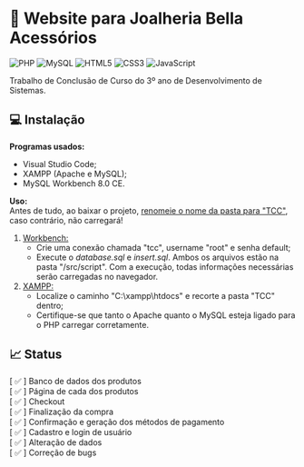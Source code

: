 # :ring: Website para Joalheria Bella Acessórios
![PHP](https://img.shields.io/badge/php-%23777BB4.svg?style=for-the-badge&logo=php&logoColor=white)
![MySQL](https://img.shields.io/badge/mysql-4479A1.svg?style=for-the-badge&logo=mysql&logoColor=white)
![HTML5](https://img.shields.io/badge/html5-%23E34F26.svg?style=for-the-badge&logo=html5&logoColor=white)
![CSS3](https://img.shields.io/badge/css3-%231572B6.svg?style=for-the-badge&logo=css3&logoColor=white)
![JavaScript](https://img.shields.io/badge/javascript-%23323330.svg?style=for-the-badge&logo=javascript&logoColor=%23F7DF1E)

Trabalho de Conclusão de Curso do 3º ano de Desenvolvimento de Sistemas. <br>

## :computer: Instalação
**Programas usados:**
- Visual Studio Code;
- XAMPP (Apache e MySQL);
- MySQL Workbench 8.0 CE.

**Uso:** <br>
Antes de tudo, ao baixar o projeto, <u>renomeie o nome da pasta para "TCC"</u>, caso contrário, não carregará!
1. <u>Workbench:</u>
    - Crie uma conexão chamada "tcc", username "root" e senha default;
    - Execute o _database.sql_ e _insert.sql_. Ambos os arquivos estão na pasta "/src/script". Com a execução, todas informações necessárias serão carregadas no navegador.
2. <u>XAMPP:</u>
   - Localize o caminho "C:\xampp\htdocs" e recorte a pasta "TCC" dentro;
   - Certifique-se que tanto o Apache quanto o MySQL esteja ligado para o PHP carregar corretamente.

## :chart_with_upwards_trend: Status
[ :white_check_mark: ] Banco de dados dos produtos <br>
[ :white_check_mark: ] Página de cada dos produtos <br>
[ :white_check_mark: ] Checkout <br>
[ :white_check_mark: ] Finalização da compra <br>
[ :white_check_mark: ] Confirmação e geração dos métodos de pagamento <br>
[ :white_check_mark: ] Cadastro e login de usuário <br>
[ :white_check_mark: ] Alteração de dados <br>
[ :white_check_mark: ] Correção de bugs
